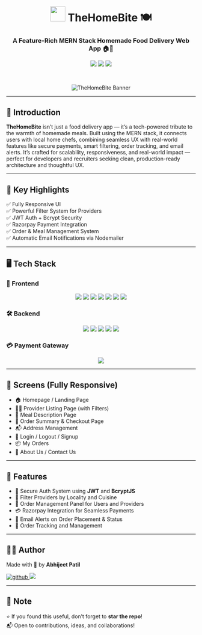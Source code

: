 <h1 align="center">
  <img src="https://media.giphy.com/media/JIX9t2j0ZTN9S/giphy.gif" width="40" /> TheHomeBite 🍽️
</h1>

<h3 align="center">
  A Feature-Rich MERN Stack Homemade Food Delivery Web App 🏠🥗
</h3>

<p align="center">
  <img src="https://img.shields.io/github/languages/top/abhijeetpatilrm/TheHomeBite?color=blue&style=for-the-badge" />
  <img src="https://img.shields.io/github/repo-size/abhijeetpatilrm/TheHomeBite?color=green&style=for-the-badge" />
  <img src="https://img.shields.io/github/license/abhijeetpatilrm/TheHomeBite?style=for-the-badge" />
</p>

<br />

<p align="center">
  <img src="https://images.unsplash.com/photo-1604908177792-09e4d2cda2d4?auto=format&fit=crop&w=1200&q=80" alt="TheHomeBite Banner" style="max-width:100%;" />
</p>

---

## 🚀 Introduction

**TheHomeBite** isn’t just a food delivery app — it’s a tech-powered tribute to the warmth of homemade meals. Built using the MERN stack, it connects users with local home chefs, combining seamless UX with real-world features like secure payments, smart filtering, order tracking, and email alerts. It’s crafted for scalability, responsiveness, and real-world impact — perfect for developers and recruiters seeking clean, production-ready architecture and thoughtful UX.

---

## 🧠 Key Highlights

✅ Fully Responsive UI  
✅ Powerful Filter System for Providers  
✅ JWT Auth + Bcrypt Security  
✅ Razorpay Payment Integration  
✅ Order & Meal Management System  
✅ Automatic Email Notifications via Nodemailer  

---

## 🖥️ Tech Stack

### 🧩 Frontend
<p align="center">
  <img src="https://img.shields.io/badge/React-20232A?style=for-the-badge&logo=react&logoColor=61DAFB" />
  <img src="https://img.shields.io/badge/Redux-764ABC?style=for-the-badge&logo=redux&logoColor=white" />
  <img src="https://img.shields.io/badge/Material--UI-0081CB?style=for-the-badge&logo=mui&logoColor=white" />
  <img src="https://img.shields.io/badge/JavaScript-F0DB4F?style=for-the-badge&logo=javascript&logoColor=black" />
  <img src="https://img.shields.io/badge/REST%20API-005571?style=for-the-badge" />
  <img src="https://img.shields.io/badge/HTML5-E44D26?style=for-the-badge&logo=html5&logoColor=white" />
  <img src="https://img.shields.io/badge/CSS3-264DE4?style=for-the-badge&logo=css3&logoColor=white" />
</p>

### 🛠️ Backend
<p align="center">
  <img src="https://img.shields.io/badge/Node.js-339933?style=for-the-badge&logo=node.js&logoColor=white" />
  <img src="https://img.shields.io/badge/Express.js-404D59?style=for-the-badge" />
  <img src="https://img.shields.io/badge/MongoDB-47A248?style=for-the-badge&logo=mongodb&logoColor=white" />
  <img src="https://img.shields.io/badge/JWT-black?style=for-the-badge&logo=jsonwebtokens&logoColor=white" />
  <img src="https://img.shields.io/badge/Nodemailer-0c7cd5?style=for-the-badge&logo=gmail&logoColor=white" />
</p>

### 💳 Payment Gateway
<p align="center">
  <img src="https://img.shields.io/badge/Razorpay-02042B?style=for-the-badge&logo=razorpay&logoColor=3395FF" />
</p>

---

## 📱 Screens (Fully Responsive)

- 🏠 Homepage / Landing Page  
- 👩‍🍳 Provider Listing Page (with Filters)  
- 🍛 Meal Description Page  
- 🧾 Order Summary & Checkout Page  
- 📬 Address Management  
- 🔐 Login / Logout / Signup  
- 📦 My Orders  
- 📖 About Us / Contact Us

---

## 🎯 Features

- 🔐 Secure Auth System using **JWT** and **BcryptJS**
- 📌 Filter Providers by Locality and Cuisine
- 💼 Order Management Panel for Users and Providers
- 💳 Razorpay Integration for Seamless Payments
- 📧 Email Alerts on Order Placement & Status
- 🧾 Order Tracking and Management

---

## 🙋‍♂️ Author

Made with 💖 by **Abhijeet Patil**

<p align="left">
  <a href="https://github.com/abhijeetpatilrm" target="_blank">
    <img src="https://img.shields.io/badge/GitHub-abhijeetpatilrm-181717?style=for-the-badge&logo=github" alt="github" />
  </a>
  <a href="mailto:abhijeetpatilhnl@gmail.com" target="_blank">
    <img src="https://img.shields.io/badge/Gmail-Abhijeet_Patil-D14836?style=for-the-badge&logo=gmail&logoColor=white" />
  </a>
</p>

---

## 📌 Note

⭐ If you found this useful, don’t forget to **star the repo**!  
📬 Open to contributions, ideas, and collaborations!

